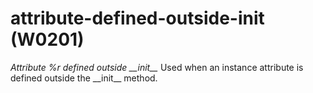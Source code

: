 # attribute-defined-outside-init (W0201)
*Attribute %r defined outside \_\_init\_\_* Used when an instance
attribute is defined outside the \_\_init\_\_ method.

